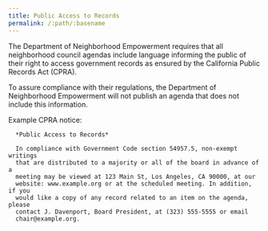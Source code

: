 ```yaml
---
title: Public Access to Records
permalink: /:path/:basename
---
```

The Department of Neighborhood Empowerment requires
that all neighborhood council agendas
include language
informing the public
of their right
to access government records
as ensured
by the California Public Records Act (CPRA).

To assure compliance
with their regulations,
the Department of Neighborhood Empowerment
will not publish
an agenda that does not
include this information.

Example CPRA notice:

      *Public Access to Records*

      In compliance with Government Code section 54957.5, non-exempt writings
      that are distributed to a majority or all of the board in advance of a
      meeting may be viewed at 123 Main St, Los Angeles, CA 90000, at our
      website: www.example.org or at the scheduled meeting. In addition, if you
      would like a copy of any record related to an item on the agenda, please
      contact J. Davenport, Board President, at (323) 555-5555 or email
      chair@example.org.
